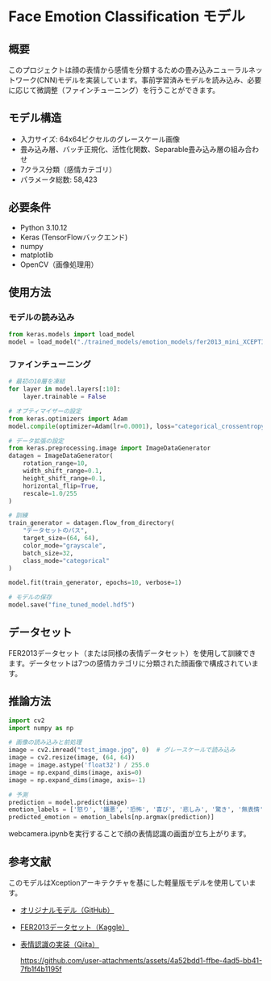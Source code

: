 # Face Emotion Classification モデル

## 概要
このプロジェクトは顔の表情から感情を分類するための畳み込みニューラルネットワーク(CNN)モデルを実装しています。事前学習済みモデルを読み込み、必要に応じて微調整（ファインチューニング）を行うことができます。

## モデル構造
- 入力サイズ: 64x64ピクセルのグレースケール画像
- 畳み込み層、バッチ正規化、活性化関数、Separable畳み込み層の組み合わせ
- 7クラス分類（感情カテゴリ）
- パラメータ総数: 58,423

## 必要条件
- Python 3.10.12
- Keras (TensorFlowバックエンド)
- numpy
- matplotlib
- OpenCV（画像処理用）

## 使用方法

### モデルの読み込み
```python
from keras.models import load_model
model = load_model("./trained_models/emotion_models/fer2013_mini_XCEPTION.hdf5")
```

### ファインチューニング
```python
# 最初の10層を凍結
for layer in model.layers[:10]:
    layer.trainable = False

# オプティマイザーの設定
from keras.optimizers import Adam
model.compile(optimizer=Adam(lr=0.0001), loss="categorical_crossentropy", metrics=["accuracy"])

# データ拡張の設定
from keras.preprocessing.image import ImageDataGenerator
datagen = ImageDataGenerator(
    rotation_range=10,
    width_shift_range=0.1,
    height_shift_range=0.1,
    horizontal_flip=True,
    rescale=1.0/255
)

# 訓練
train_generator = datagen.flow_from_directory(
    "データセットのパス",
    target_size=(64, 64),
    color_mode="grayscale",
    batch_size=32,
    class_mode="categorical"
)

model.fit(train_generator, epochs=10, verbose=1)

# モデルの保存
model.save("fine_tuned_model.hdf5")
```

## データセット
FER2013データセット（または同様の表情データセット）を使用して訓練できます。データセットは7つの感情カテゴリに分類された顔画像で構成されています。

## 推論方法
```python
import cv2
import numpy as np

# 画像の読み込みと前処理
image = cv2.imread("test_image.jpg", 0)  # グレースケールで読み込み
image = cv2.resize(image, (64, 64))
image = image.astype('float32') / 255.0
image = np.expand_dims(image, axis=0)
image = np.expand_dims(image, axis=-1)

# 予測
prediction = model.predict(image)
emotion_labels = ['怒り', '嫌悪', '恐怖', '喜び', '悲しみ', '驚き', '無表情']
predicted_emotion = emotion_labels[np.argmax(prediction)]
```
webcamera.ipynbを実行することで顔の表情認識の画面が立ち上がります。

## 参考文献
このモデルはXceptionアーキテクチャを基にした軽量版モデルを使用しています。

- [オリジナルモデル（GitHub）](https://github.com/oarriaga/face_classification/blob/master/trained_models/emotion_models/fer2013_mini_XCEPTION.102-0.66.hdf5)
- [FER2013データセット（Kaggle）](https://www.kaggle.com/datasets/msambare/fer2013)
- [表情認識の実装（Qiita）](https://qiita.com/k-keita/items/e27e4eefc8c009ecdeab)

  https://github.com/user-attachments/assets/4a52bdd1-ffbe-4ad5-bb41-7fb1f4b1195f
